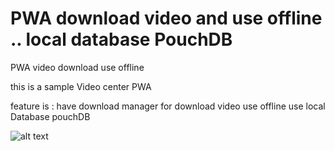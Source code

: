 # PWA download video and use offline .. local database PouchDB
PWA video download use offline 

this is a sample Video center PWA 

feature is :
have download manager for download video 
use offline use local Database pouchDB 

![alt text](https://github.com/mohammadnazari110/pwa_offline_video_download/blob/master/screenShot/1.png)

